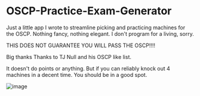 # OSCP-Practice-Exam-Generator

Just a little app I wrote to streamline picking and practicing machines for the OSCP. Nothing fancy, nothing elegant. I don't program for a living, sorry.

THIS DOES NOT GUARANTEE YOU WILL PASS THE OSCP!!!!

Big thanks Thanks to TJ Null and his OSCP like list.

It doesn't do points or anything. But if you can reliably knock out 4 machines in a decent time. You should be in a good spot.

![image](https://user-images.githubusercontent.com/84249155/142357791-a08e9bc3-5a17-4a7f-a3be-86e991041950.png)
